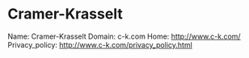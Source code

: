 
# Cramer-Krasselt

Name: Cramer-Krasselt
Domain: c-k.com
Home: http://www.c-k.com/ 
Privacy_policy: http://www.c-k.com/privacy_policy.html 
